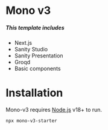 # Mono v3

##### This template includes
- Next.js
- Sanity Studio
- Sanity Presentation
- Groqd
- Basic components

# Installation

Mono-v3 requires [Node.js](https://nodejs.org/) v18+ to run.

```sh
npx mono-v3-starter
```
